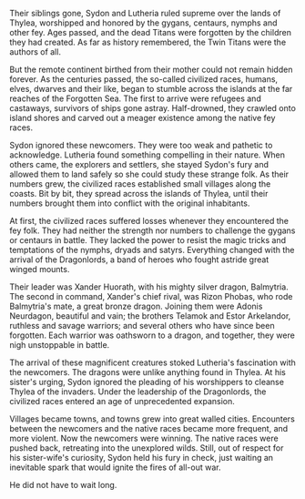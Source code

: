 Their siblings gone, Sydon and Lutheria ruled supreme over the lands of Thylea, worshipped and honored by the gygans, centaurs, nymphs and other fey. Ages passed, and the dead Titans were forgotten by the children they had created. As far as history remembered, the Twin Titans were the authors of all.

But the remote continent birthed from their mother could not remain hidden forever. As the centuries passed, the so-called civilized races, humans, elves, dwarves and their like, began to stumble across the islands at the far reaches of the Forgotten Sea. The first to arrive were refugees and castaways, survivors of ships gone astray. Half-drowned, they crawled onto island shores and carved out a meager existence among the native fey races.

Sydon ignored these newcomers. They were too weak and pathetic to acknowledge. Lutheria found something compelling in their nature. When others came, the explorers and settlers, she stayed Sydon's fury and allowed them to land safely so she could study these strange folk. As their numbers grew, the civilized races established small villages along the coasts. Bit by bit, they spread across the islands of Thylea, until their numbers brought them into conflict with the original inhabitants.

At first, the civilized races suffered losses whenever they encountered the fey folk. They had neither the strength nor numbers to challenge the gygans or centaurs in battle. They lacked the power to resist the magic tricks and temptations of the nymphs, dryads and satyrs. Everything changed with the arrival of the Dragonlords, a band of heroes who fought astride great winged mounts.

Their leader was Xander Huorath, with his mighty silver dragon, Balmytria. The second in command, Xander's chief rival, was Rizon Phobas, who rode Balmytria's mate, a great bronze dragon. Joining them were Adonis Neurdagon, beautiful and vain; the brothers Telamok and Estor Arkelandor, ruthless and savage warriors; and several others who have since been forgotten. Each warrior was oathsworn to a dragon, and together, they were nigh unstoppable in battle.

The arrival of these magnificent creatures stoked Lutheria's fascination with the newcomers. The dragons were unlike anything found in Thylea. At his sister's urging, Sydon ignored the pleading of his worshippers to cleanse Thylea of the invaders. Under the leadership of the Dragonlords, the civilized races entered an age of unprecedented expansion.

Villages became towns, and towns grew into great walled cities. Encounters between the newcomers and the native races became more frequent, and more violent. Now the newcomers were winning. The native races were pushed back, retreating into the unexplored wilds. Still, out of respect for his sister-wife's curiosity, Sydon held his fury in check, just waiting an inevitable spark that would ignite the fires of all-out war.

He did not have to wait long.